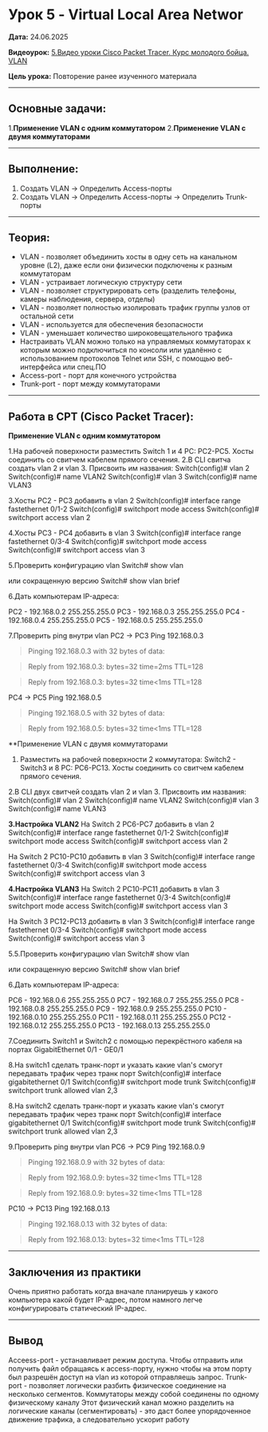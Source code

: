 # Урок 5 - Virtual Local Area Networ

**Дата:** 24.06.2025

**Видеоурок:** [5.Видео уроки Cisco Packet Tracer. Курс молодого бойца. VLAN](https://vkvideo.ru/video-32477510_456239182?t=21s)

**Цель урока:** Повторение ранее изученного материала

---

## Основные задачи: 
1.**Применение VLAN с одним коммутатором**
2.**Применение VLAN с двумя коммутаторами**

---

## Выполнение:
1. Создать VLAN -> Определить Access-порты
2. Создать VLAN -> Определить Access-порты -> Определить Trunk-порты
---

## Теория:
- VLAN - позволяет объединить хосты в одну сеть на канальном уровне (L2), даже если они физически подключены к разным коммутаторам
- VLAN - устраивает логическую структуру сети
- VLAN - позволяет структурировать сеть (разделить телефоны, камеры наблюдения, сервера, отделы)
- VLAN - позволяет полностью изолировать трафик группы узлов от остальной сети
- VLAN - используется для обеспечения безопасности
- VLAN - уменьшает количество широковещательного трафика
- Настраивать VLAN можно только на управляемых коммутаторах к которым можно подключиться по консоли или удалённо с использованием протоколов Telnet или SSH, с помощью веб-интерфейса или спец.ПО
- Access-port - порт для конечного устройства
- Trunk-port - порт между коммутаторами

---

## Работа в CPT (Cisco Packet Tracer):

**Применение VLAN c одним коммутатором**

1.На рабочей поверхности разместить Switch 1 и 4 PC: PC2-PC5. Хосты соединить со свитчем кабелем прямого сечения.
2.В CLI свитча создать vlan 2 и vlan 3. Присвоить им названия:
Switch(config)# vlan 2
Switch(config)# name VLAN2
Switch(config)# vlan 3
Switch(config)# name VLAN3

3.Хосты PC2 - PC3 добавить в vlan 2
Switch(config)# interface range fastethernet 0/1-2
Switch(config)# switchport mode access
Switch(config)# switchport access vlan 2

4.Хосты PC3 - PC4 добавить в vlan 3
Switch(config)# interface range fastethernet 0/3-4
Switch(config)# switchport mode access
Switch(config)# switchport access vlan 3

5.Проверить конфигурацию vlan
Switch# show vlan 

или сокращенную версию
Switch# show vlan brief


6.Дать компьютерам IP-адреса:

PC2 - 192.168.0.2 255.255.255.0
PC3 - 192.168.0.3 255.255.255.0
PC4 - 192.168.0.4 255.255.255.0
PC5 - 192.168.0.5 255.255.255.0

7.Проверить ping внутри vlan
PC2 -> PC3
Ping 192.168.0.3

>Pinging 192.168.0.3 with 32 bytes of data:

>Reply from 192.168.0.3: bytes=32 time=2ms TTL=128

>Reply from 192.168.0.3: bytes=32 time<1ms TTL=128

PC4 -> PC5
Ping 192.168.0.5

>Pinging 192.168.0.5 with 32 bytes of data:

>Reply from 192.168.0.5: bytes=32 time<1ms TTL=128

**Применение VLAN с двумя коммутаторами

1. Разместить на рабочей поверхности 2 коммутатора: Switch2 - Switch3 и 8 PC: PC6-PC13. Хосты соединить со свитчем кабелем прямого сечения.

2.В CLI двух свитчей создать vlan 2 и vlan 3. Присвоить им названия:
Switch(config)# vlan 2
Switch(config)# name VLAN2
Switch(config)# vlan 3
Switch(config)# name VLAN3

**3.Настройка VLAN2**
На Switch 2 PC6-PC7 добавить в vlan 2
Switch(config)# interface range fastethernet 0/1-2
Switch(config)# switchport mode access
Switch(config)# switchport access vlan 2

На Switch 2 PC10-PC10 добавить в vlan 3
Switch(config)# interface range fastethernet 0/3-4
Switch(config)# switchport mode access
Switch(config)# switchport access vlan 3



**4.Настройка VLAN3**
На Switch 2 PC10-PC11 добавить в vlan 3
Switch(config)# interface range fastethernet 0/3-4
Switch(config)# switchport mode access
Switch(config)# switchport access vlan 3

На Switch 3 PC12-PC13 добавить в vlan 3
Switch(config)# interface range fastethernet 0/3-4
Switch(config)# switchport mode access
Switch(config)# switchport access vlan 3

5.5.Проверить конфигурацию vlan
Switch# show vlan 

или сокращенную версию
Switch# show vlan brief

6.Дать компьютерам IP-адреса:

PC6 - 192.168.0.6 255.255.255.0
PC7 - 192.168.0.7 255.255.255.0
PC8 - 192.168.0.8 255.255.255.0
PC9 - 192.168.0.9 255.255.255.0
PC10 - 192.168.0.10 255.255.255.0
PC11 - 192.168.0.11 255.255.255.0
PC12 - 192.168.0.12 255.255.255.0
PC13 - 192.168.0.13 255.255.255.0

7.Соединить Switch1 и Switch2 с помощью перекрёстного кабеля на портах GigabitEthernet 0/1 - GE0/1

8.На switch1 сделать транк-порт и указать какие vlan's смогут передавать трафик через транк порт
Switch(config)# interface gigabitethernet 0/1
Switch(config)# switchport mode trunk
Switch(config)# switchport trunk allowed vlan 2,3

8.На switch2 сделать транк-порт и указать какие vlan's смогут передавать трафик через транк порт
Switch(config)# interface gigabitethernet 0/1
Switch(config)# switchport mode trunk
Switch(config)# switchport trunk allowed vlan 2,3

9.Проверить ping внутри vlan
PC6 -> PC9
Ping 192.168.0.9

>Pinging 192.168.0.9 with 32 bytes of data:

>Reply from 192.168.0.9: bytes=32 time<1ms TTL=128

>Reply from 192.168.0.9: bytes=32 time<1ms TTL=128

PC10 -> PC13
Ping 192.168.0.13

>Pinging 192.168.0.13 with 32 bytes of data:

>Reply from 192.168.0.13: bytes=32 time<1ms TTL=128


---

## Заключения из практики
Очень приятно работать когда вначале планируешь у какого компьютера какой будет IP-адрес, потом намного легче конфигурировать статический IP-адрес.

---

## Вывод
Acceess-port - устанавливает режим доступа. Чтобы отправить или получить файл обращаясь к access-порту, нужно чтобы на этом порту был разрешён доступ на vlan из которой отправляешь запрос.
Trunk-port - позволяет логически разбить физическое соединение на несколько сегментов.
Коммутаторы между собой соединены по одному физическому каналу
Этот физический канал можно разделить на логические каналы (сегментировать) - это даст более упорядоченное движение трафика, а следовательно ускорит работу
